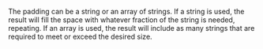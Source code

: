 The padding can be a string or an array of strings. If a string is used, the result will fill the space with whatever fraction of the string is needed, repeating. If an array is used, the result will include as many strings that are required to meet or exceed the desired size.
